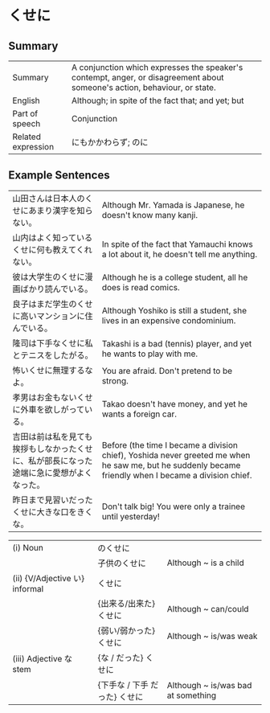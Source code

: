 # くせに

## Summary

<table><tr>   <td>Summary</td>   <td>A conjunction which expresses the speaker's contempt, anger, or disagreement about someone's action, behaviour, or state.</td></tr><tr>   <td>English</td>   <td>Although; in spite of the fact that; and yet; but</td></tr><tr>   <td>Part of speech</td>   <td>Conjunction</td></tr><tr>   <td>Related expression</td>   <td>にもかかわらず; のに</td></tr></table>

## Example Sentences

<table><tr>   <td>山田さんは日本人のくせにあまり漢字を知らない。</td>   <td>Although Mr. Yamada is Japanese, he doesn't know many kanji.</td></tr><tr>   <td>山内はよく知っているくせに何も教えてくれない。</td>   <td>In spite of the fact that Yamauchi knows a lot about it, he doesn't tell me anything.</td></tr><tr>   <td>彼は大学生のくせに漫画ばかり読んでいる。</td>   <td>Although he is a college student, all he does is read comics.</td></tr><tr>   <td>良子はまだ学生のくせに高いマンションに住んでいる。</td>   <td>Although Yoshiko is still a student, she lives in an expensive condominium.</td></tr><tr>   <td>隆司は下手なくせに私とテニスをしたがる。</td>   <td>Takashi is a bad (tennis) player, and yet he wants to play with me.</td></tr><tr>   <td>怖いくせに無理するなよ。</td>   <td>You are afraid. Don't pretend to be strong.</td></tr><tr>   <td>孝男はお金もないくせに外車を欲しがっている。</td>   <td>Takao doesn't have money, and yet he wants a foreign car.</td></tr><tr>   <td>吉田は前は私を見ても挨拶もしなかったくせに、私が部長になった途端に急に愛想がよくなった。</td>   <td>Before (the time I became a division chief), Yoshida never greeted me when he saw me, but he suddenly became friendly when I became a division chief.</td></tr><tr>   <td>昨日まで見習いだったくせに大きな口をきくな。</td>   <td>Don't talk big! You were only a trainee until yesterday!</td></tr></table>

<table class="table"> <tbody><tr class="tr head"><td class="td"><span class="numbers">(i)</span> <span class="bold">Noun</span></td><td class="td"><span class="concept">のくせに</span></td><td class="td"></td></tr><tr class="tr"><td class="td"></td><td class="td"><span>子供</span><span class="concept">のくせに</span></td><td class="td"><span>Although ~ is a child</span></td></tr><tr class="tr head"><td class="td"><span class="numbers">(ii)</span> <span class="bold">{V/Adjective い} informal</span></td><td class="td"><span class="concept">くせに</span></td><td class="td"></td></tr><tr class="tr"><td class="td"></td><td class="td"><span>{出来る/出来た} </span><span class="concept">くせに</span></td><td class="td"><span>Although ~ can/could</span></td></tr><tr class="tr"><td class="td"></td><td class="td"><span>{弱い/弱かった} </span><span class="concept">くせに</span></td><td class="td"><span>Although ~ is/was weak</span></td></tr><tr class="tr head"><td class="td"><span class="numbers">(iii)</span> <span class="bold"><span>Adjective な stem</span></span></td><td class="td"><span>{</span><span class="concept">な </span><span>/</span><span class="concept"> だった</span><span>} </span><span class="concept">くせに</span></td><td class="td"></td></tr><tr class="tr"><td class="td"></td><td class="td"><span>{下手</span><span class="concept">な </span><span>/ 下手</span><span class="concept"> だった</span><span>} </span><span class="concept">くせに</span></td><td class="td"><span>Although ~ is/was bad at something</span></td></tr></tbody></table>

